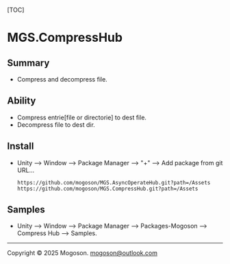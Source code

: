 [TOC]

# MGS.CompressHub

## Summary
- Compress and decompress file.


## Ability
- Compress entrie[file or directorie] to dest file.
- Decompress file to dest dir.

## Install

- Unity --> Window --> Package Manager --> "+" --> Add package from git URL...

  ```text
  https://github.com/mogoson/MGS.AsyncOperateHub.git?path=/Assets
  https://github.com/mogoson/MGS.CompressHub.git?path=/Assets
  ```

## Samples

- Unity --> Window --> Package Manager --> Packages-Mogoson --> Compress Hub --> Samples.

---

Copyright © 2025 Mogoson.	mogoson@outlook.com